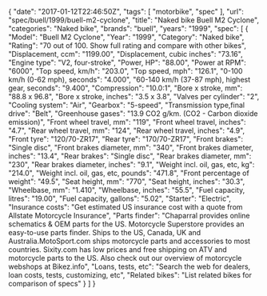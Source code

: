 {
    "date": "2017-01-12T22:46:50Z",
    "tags": [
        "motorbike",
        "spec"
    ],
    "url": "spec\/buell\/1999\/buell-m2-cyclone",
    "title": "Naked bike Buell M2 Cyclone",
    "categories": "Naked bike",
    "brands": "buell",
    "years": "1999",
    "spec": [
        {
            "Model": "Buell M2 Cyclone",
            "Year": "1999",
            "Category": "Naked bike",
            "Rating": "70 out of 100. Show full rating and compare with other bikes",
            "Displacement, ccm": "1199.00",
            "Displacement, cubic inches": "73.16",
            "Engine type": "V2, four-stroke",
            "Power, HP": "88.00",
            "Power at RPM": "6000",
            "Top speed, km\/h": "203.0",
            "Top speed, mph": "126.1",
            "0-100 km\/h (0-62 mph), seconds": "4.000",
            "60-140 km\/h (37-87 mph), highest gear, seconds": "9.400",
            "Compression": "10.0:1",
            "Bore x stroke, mm": "88.8 x 96.8",
            "Bore x stroke, inches": "3.5 x 3.8",
            "Valves per cylinder": "2",
            "Cooling system": "Air",
            "Gearbox": "5-speed",
            "Transmission type,final drive": "Belt",
            "Greenhouse gases": "13.9 CO2 g\/km. (CO2 - Carbon dioxide emission)",
            "Front wheel travel, mm": "119",
            "Front wheel travel, inches": "4.7",
            "Rear wheel travel, mm": "124",
            "Rear wheel travel, inches": "4.9",
            "Front tyre": "120\/70-ZR17",
            "Rear tyre": "170\/70-ZR17",
            "Front brakes": "Single disc",
            "Front brakes diameter, mm": "340",
            "Front brakes diameter, inches": "13.4",
            "Rear brakes": "Single disc",
            "Rear brakes diameter, mm": "230",
            "Rear brakes diameter, inches": "9.1",
            "Weight incl. oil, gas, etc, kg": "214.0",
            "Weight incl. oil, gas, etc, pounds": "471.8",
            "Front percentage of weight": "49.5",
            "Seat height, mm": "770",
            "Seat height, inches": "30.3",
            "Wheelbase, mm": "1.410",
            "Wheelbase, inches": "55.5",
            "Fuel capacity, litres": "19.00",
            "Fuel capacity, gallons": "5.02",
            "Starter": "Electric",
            "Insurance costs": "Get estimated US insurance cost with a quote from Allstate Motorcycle Insurance",
            "Parts finder": "Chaparral provides online schematics & OEM parts for the US.   Motorcycle Superstore provides an easy-to-use parts finder. Ships to the US, Canada, UK and Australia.MotoSport.com ships motorcycle parts and accessories to most countries.    Sixity.com has low prices and free shipping on ATV and motorcycle parts to the US. Also check out our overview of motorcycle webshops at Bikez.info",
            "Loans, tests, etc": "Search the web for dealers, loan costs, tests, customizing, etc",
            "Related bikes": "List related bikes for comparison of specs"
        }
    ]
}